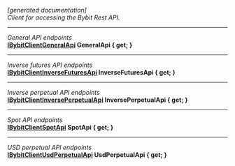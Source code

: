 *[generated documentation]*  
*Client for accessing the Bybit Rest API.*
  
***
*General API endpoints*  
**[IBybitClientGeneralApi](https://github.com/JKorf/Bybit.Net/wiki/IBybitClientGeneralApi) GeneralApi { get; }**  
***
*Inverse futures API endpoints*  
**[IBybitClientInverseFuturesApi](https://github.com/JKorf/Bybit.Net/wiki/IBybitClientInverseFuturesApi) InverseFuturesApi { get; }**  
***
*Inverse perpetual API endpoints*  
**[IBybitClientInversePerpetualApi](https://github.com/JKorf/Bybit.Net/wiki/IBybitClientInversePerpetualApi) InversePerpetualApi { get; }**  
***
*Spot API endpoints*  
**[IBybitClientSpotApi](https://github.com/JKorf/Bybit.Net/wiki/IBybitClientSpotApi) SpotApi { get; }**  
***
*USD perpetual API endpoints*  
**[IBybitClientUsdPerpetualApi](https://github.com/JKorf/Bybit.Net/wiki/IBybitClientUsdPerpetualApi) UsdPerpetualApi { get; }**  
